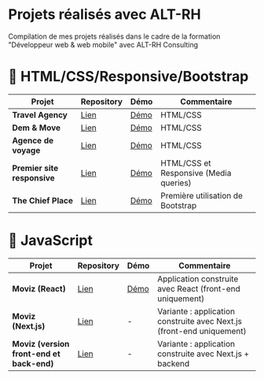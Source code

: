 # Projets réalisés avec ALT-RH

Compilation de mes projets réalisés dans le cadre de la formation "Développeur web &amp; web mobile" avec ALT-RH Consulting

# 🎈 HTML/CSS/Responsive/Bootstrap

| Projet                      | Repository                                                                    | Démo                                                                | Commentaire                            |
| --------------------------- | ----------------------------------------------------------------------------- | ------------------------------------------------------------------- | -------------------------------------- |
| **Travel Agency**           | [Lien](https://github.com/KevinLy1/dwwm-projets/tree/main/01-travel-agency)   | [Démo](https://kevinly1.github.io/dwwm-projets/01-travel-agency/)   | HTML/CSS                               |
| **Dem & Move**              | [Lien](https://github.com/KevinLy1/dwwm-projets/tree/main/02-dem-move)        | [Démo](https://kevinly1.github.io/dwwm-projets/02-dem-move/)        | HTML/CSS                               |
| **Agence de voyage**        | [Lien](https://github.com/KevinLy1/dwwm-projets/tree/main/03-agence-voyage)   | [Démo](https://kevinly1.github.io/dwwm-projets/03-agence-voyage/)   | HTML/CSS                               |
| **Premier site responsive** | [Lien](https://github.com/KevinLy1/dwwm-projets/tree/main/04-responsive)      | [Démo](https://kevinly1.github.io/dwwm-projets/04-responsive/)      | HTML/CSS et Responsive (Media queries) |
| **The Chief Place**         | [Lien](https://github.com/KevinLy1/dwwm-projets/tree/main/05-the-chief-place) | [Démo](https://kevinly1.github.io/dwwm-projets/05-the-chief-place/) | Première utilisation de Bootstrap      |

# 🚀 JavaScript

| Projet                                    | Repository                                                                 | Démo                                                           | Commentaire                                                           |
| ----------------------------------------- | -------------------------------------------------------------------------- | -------------------------------------------------------------- | --------------------------------------------------------------------- |
| **Moviz (React)**                         | [Lien](https://github.com/KevinLy1/dwwm-projets/tree/main/06-moviz)        | [Démo](https://kevinly1.github.io/dwwm-projets/06-moviz/build) | Application construite avec React (front-end uniquement)              |
| **Moviz (Next.js)**                       | [Lien](https://github.com/KevinLy1/dwwm-projets/tree/main/06-moviz-nextjs) | -                                                              | Variante : application construite avec Next.js (front-end uniquement) |
| **Moviz (version front-end et back-end)** | [Lien](https://github.com/KevinLy1/dwwm-projets/tree/main/06-moviz-fe-be)  | -                                                              | Variante : application construite avec Next.js + backend              |

